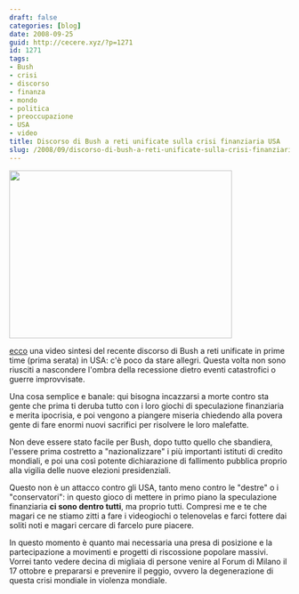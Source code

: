 ```yaml
---
draft: false
categories: [blog]
date: 2008-09-25
guid: http://cecere.xyz/?p=1271
id: 1271
tags:
- Bush
- crisi
- discorso
- finanza
- mondo
- politica
- preoccupazione
- USA
- video
title: Discorso di Bush a reti unificate sulla crisi finanziaria USA
slug: /2008/09/discorso-di-bush-a-reti-unificate-sulla-crisi-finanziaria-usa/
---
```


[<img class="aligncenter size-full wp-image-1272" title="bush_discorso_panico" src="http://cecere.xyz/wp-content/uploads/sites/3/2008/09/bush_discorso_panico.jpg" alt="" width="400" height="302" srcset="http://cecere.xyz/wp-content/uploads/sites/3/2008/09/bush_discorso_panico.jpg 400w, http://cecere.xyz/wp-content/uploads/sites/3/2008/09/bush_discorso_panico-300x227.jpg 300w" sizes="(max-width: 400px) 100vw, 400px" />](http://video.corriere.it/?vxSiteId=404a0ad6-6216-4e10-abfe-f4f6959487fd&vxChannel=Dal%20Mondo&vxClipId=2524_603d554c-8ad4-11dd-b62d-00144f02aabc&vxBitrate=300)

[ecco](http://video.corriere.it/?vxSiteId=404a0ad6-6216-4e10-abfe-f4f6959487fd&vxChannel=Dal%20Mondo&vxClipId=2524_603d554c-8ad4-11dd-b62d-00144f02aabc&vxBitrate=300) una video sintesi del recente discorso di Bush a reti unificate in prime time (prima serata) in USA: c'è poco da stare allegri. Questa volta non sono riusciti a nascondere l'ombra della recessione dietro eventi catastrofici o guerre improvvisate.

Una cosa semplice e banale: qui bisogna incazzarsi a morte contro sta gente che prima ti deruba tutto con i loro giochi di speculazione finanziaria e merita ipocrisia, e poi vengono a piangere miseria chiedendo alla povera gente di fare enormi nuovi sacrifici per risolvere le loro malefatte.

Non deve essere stato facile per Bush, dopo tutto quello che sbandiera, l'essere prima costretto a "nazionalizzare" i più importanti istituti di credito mondiali, e poi una così potente dichiarazione di fallimento pubblica proprio alla vigilia delle nuove elezioni presidenziali.

Questo non è un attacco contro gli USA, tanto meno contro le "destre" o i "conservatori": in questo gioco di mettere in primo piano la speculazione finanziaria **ci sono dentro tutti**, ma proprio tutti. Compresi me e te che magari ce ne stiamo zitti a fare i videogiochi o telenovelas e farci fottere dai soliti noti e magari cercare di farcelo pure piacere.

In questo momento è quanto mai necessaria una presa di posizione e la partecipazione a movimenti e progetti di riscossione popolare massivi. Vorrei tanto vedere decina di migliaia di persone venire al Forum di Milano il 17 ottobre e prepararsi e prevenire il peggio, ovvero la degenerazione di questa crisi mondiale in violenza mondiale.